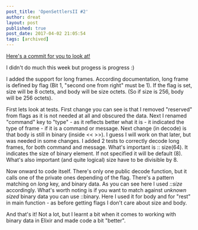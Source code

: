 ```yaml
---
post_title: 'OpenSettlersII #2'
author: dreat
layout: post
published: true
post_date: 2017-04-02 21:05:54
tags: [archived]
---
```

<a href="https://github.com/Dreat/OpenSettlersII/commit/086302655af2e017161bce6077eacfbf36e029bb">Here's a commit for you to look at!</a>

I didn't do much this week but progess is progress :)

I added the support for long frames. According documentation, long frame is defined by flag (Bit 1, "second one from right" must be 1). If the flag is set, size will be 8 octets, and body will be size octets. (So if size is 256, body will be 256 octets).

First lets look at tests. First change you can see is that I removed "reserved" from flags as it is not needed at all and obscured the data.
Next I renamed "command" key to "type" - as it reflects better what it is - it indicated the type of frame - if it is a command or message.
Next change (in decode) is that body is still in binary (inside &lt;&lt; &gt;&gt;). I guess I will work on that later, but was needed in some changes.
I added 2 tests to correctly decode long frames, for both command and message. What's important is :: size(64). It indicates the size of binary element. If not specified it will be default (8). What's also important (and quite logical) size have to be divisible by 8.

Now onward to code itself. There's only one public decode function, but it calls one of the private ones depending of the flag. There's a pattern matching on <em>long </em>key, and binary data. As you can see here I used <em>::size </em>accordingly.
What's worth noting is if you want to match against <em>unknown sized</em> binary data you can use ::binary. Here I used it for body and for "rest" in main function - as before getting flags I don't care about size and body.

And that's it! Not a lot, but I learnt a bit when it comes to working with binary data in Elixir and made code a bit "better".

